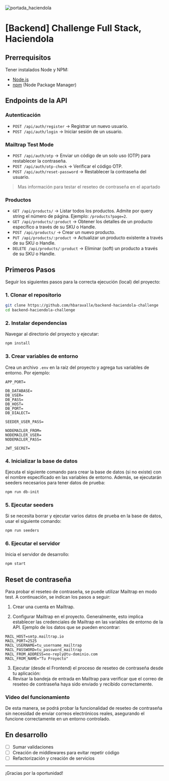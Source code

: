 
![portada_haciendola](https://github.com/hbaravalle/backend-haciendola-challenge/assets/24690415/43f3f53c-3178-470e-8103-b52938d38821)

# [Backend] Challenge Full Stack, Haciendola

## Prerrequisitos

Tener instalados Node y NPM:

- [Node.js](https://nodejs.org/es/download/)
- [npm](https://www.npmjs.com/get-npm) (Node Package Manager)

## Endpoints de la API

### Autenticación

- `POST /api/auth/register` → Registrar un nuevo usuario.
- `POST /api/auth/login` → Iniciar sesión de un usuario.

### Mailtrap Test Mode

- `POST /api/auth/otp` → Enviar un código de un solo uso (OTP) para restablecer la contraseña.
- `POST /api/auth/otp-check` → Verificar el código OTP.
- `POST /api/auth/reset-password` → Restablecer la contraseña del usuario.

> Mas información para testar el reseteo de contraseña en el apartado 

### Productos

- `GET /api/products/` → Listar todos los productos. Admite por query string el número de página. Ejemplo: `/products?page=2`.
- `GET /api/products/:product` → Obtener los detalles de un producto específico a través de su SKU o Handle.
- `POST /api/products/` → Crear un nuevo producto.
- `PUT /api/products/:product` → Actualizar un producto existente a través de su SKU o Handle.
- `DELETE /api/products/:product` → Eliminar (soft) un producto a través de su SKU o Handle.

## Primeros Pasos

Seguir los siguientes pasos para la correcta ejecución (local) del proyecto:

### 1. Clonar el repositorio

```bash
git clone https://github.com/hbaravalle/backend-haciendola-challenge
cd backend-haciendola-challenge
```

### 2. Instalar dependencias

Navegar al directorio del proyecto y ejecutar:

```bash
npm install
```

### 3. Crear variables de entorno

Crea un archivo `.env` en la raíz del proyecto y agrega tus variables de entorno. Por ejemplo:

```plaintext
APP_PORT=

DB_DATABASE=
DB_USER=
DB_PASS=
DB_HOST=
DB_PORT=
DB_DIALECT=

SEEDER_USER_PASS=

NODEMAILER_FROM=
NODEMAILER_USER=
NODEMAILER_PASS=

JWT_SECRET=
```

### 4. Inicializar la base de datos

Ejecuta el siguiente comando para crear la base de datos (si no existe) con el nombre especificado en las variables de entorno. Además, se ejecutarán seeders necesarios para tener datos de prueba:

```bash
npm run db-init
```

### 5. Ejecutar seeders

Si se necesita borrar y ejecutar varios datos de prueba en la base de datos, usar el siguiente comando:

```bash
npm run seeders
```

### 6. Ejecutar el servidor

Inicia el servidor de desarrollo:

```bash
npm start
```
## Reset de contraseña

Para probar el reseteo de contraseña, se puede utilizar Mailtrap en modo test. A continuación, se indican los pasos a seguir:

1. Crear una cuenta en Mailtrap.

2. Configurar Mailtrap en el proyecto. Generalmente, esto implica establecer las credenciales de Mailtrap en las variables de entorno de la API. Ejemplo de los datos que se pueden encontrar:

```
MAIL_HOST=smtp.mailtrap.io
MAIL_PORT=2525
MAIL_USERNAME=tu_username_mailtrap
MAIL_PASSWORD=tu_password_mailtrap
MAIL_FROM_ADDRESS=no-reply@tu-dominio.com
MAIL_FROM_NAME="Tu Proyecto"
```

3. Ejecutar (desde el Frontend) el proceso de reseteo de contraseña desde tu aplicación:
4. Revisar la bandeja de entrada en Mailtrap para verificar que el correo de reseteo de contraseña haya sido enviado y recibido correctamente.

### Video del funcionamiento

De esta manera, se podrá probar la funcionalidad de reseteo de contraseña sin necesidad de enviar correos electrónicos reales, asegurando el funcione correctamente en un entorno controlado.

## En desarrollo
- [ ] Sumar validaciones
- [ ] Creación de middlewares para evitar repetir código
- [ ] Refactorización y creación de servicios

---

¡Gracias por la oportunidad!

